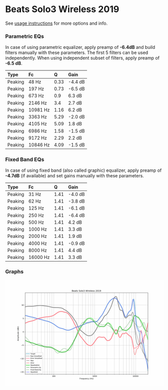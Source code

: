 # Beats Solo3 Wireless 2019
See [usage instructions](https://github.com/jaakkopasanen/AutoEq#usage) for more options and info.

### Parametric EQs
In case of using parametric equalizer, apply preamp of **-6.4dB** and build filters manually
with these parameters. The first 5 filters can be used independently.
When using independent subset of filters, apply preamp of **-6.5 dB**.

| Type    | Fc       |    Q | Gain    |
|:--------|:---------|:-----|:--------|
| Peaking | 48 Hz    | 0.33 | -4.4 dB |
| Peaking | 197 Hz   | 0.73 | -6.5 dB |
| Peaking | 673 Hz   | 0.9  | 6.3 dB  |
| Peaking | 2146 Hz  | 3.4  | 2.7 dB  |
| Peaking | 10981 Hz | 1.16 | 6.2 dB  |
| Peaking | 3363 Hz  | 5.29 | -2.0 dB |
| Peaking | 4105 Hz  | 5.09 | 1.8 dB  |
| Peaking | 6986 Hz  | 1.58 | -1.5 dB |
| Peaking | 9172 Hz  | 2.29 | 2.2 dB  |
| Peaking | 10846 Hz | 4.09 | -1.5 dB |

### Fixed Band EQs
In case of using fixed band (also called graphic) equalizer, apply preamp of **-4.7dB**
(if available) and set gains manually with these parameters.

| Type    | Fc       |    Q | Gain    |
|:--------|:---------|:-----|:--------|
| Peaking | 31 Hz    | 1.41 | -4.0 dB |
| Peaking | 62 Hz    | 1.41 | -3.8 dB |
| Peaking | 125 Hz   | 1.41 | -6.1 dB |
| Peaking | 250 Hz   | 1.41 | -6.4 dB |
| Peaking | 500 Hz   | 1.41 | 4.2 dB  |
| Peaking | 1000 Hz  | 1.41 | 3.3 dB  |
| Peaking | 2000 Hz  | 1.41 | 1.9 dB  |
| Peaking | 4000 Hz  | 1.41 | -0.9 dB |
| Peaking | 8000 Hz  | 1.41 | 4.4 dB  |
| Peaking | 16000 Hz | 1.41 | 3.3 dB  |

### Graphs
![](./Beats%20Solo3%20Wireless%202019.png)